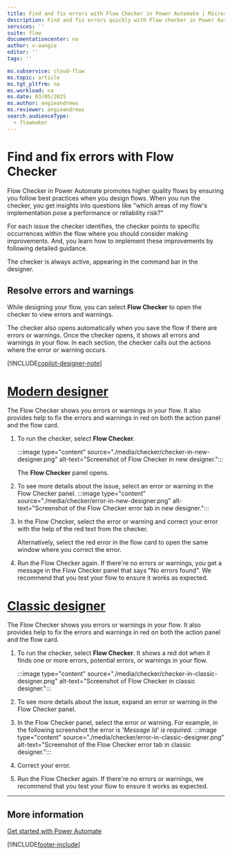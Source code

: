 ```yaml
---
title: Find and fix errors with Flow Checker in Power Automate | Microsoft Docs
description: Find and fix errors quickly with Flow checker in Power Automate.
services: ''
suite: flow
documentationcenter: na
author: v-aangie
editor: ''
tags: ''

ms.subservice: cloud-flow
ms.topic: article
ms.tgt_pltfrm: na
ms.workload: na
ms.date: 03/05/2025
ms.author: angieandrews
ms.reviewer: angieandrews
search.audienceType: 
  - flowmaker
---
```


# Find and fix errors with Flow Checker

Flow Checker in Power Automate promotes higher quality flows by ensuring you follow best practices when you design flows. When you run the checker, you get insights into questions like "which areas of my flow's implementation pose a performance or reliability risk?"

For each issue the checker identifies, the checker points to specific occurrences within the flow where you should consider making improvements. And, you learn how to implement these improvements by following detailed guidance.

The checker is always active, appearing in the command bar in the designer. 

## Resolve errors and warnings

While designing your flow, you can select **Flow Checker** to open the checker to view errors and warnings.

The checker also opens automatically when you save the flow if there are errors or warnings. Once the checker opens, it shows all errors and warnings in your flow. In each section, the checker calls out the actions where the error or warning occurs. 

[!INCLUDE[copilot-designer-note](./includes/copilot-designer-note.md)]

# [Modern designer](#tab/modern-designer)

The Flow Checker shows you errors or warnings in your flow. It also provides help to fix the errors and warnings in red on both the action panel and the flow card.

1. To run the checker, select **Flow Checker**. 
    
    :::image type="content" source="./media/checker/checker-in-new-designer.png" alt-text="Screenshot of Flow Checker in new designer.":::
    
    The **Flow Checker** panel opens.
1. To see more details about the issue, select an error or warning in the Flow Checker panel.
    :::image type="content" source="./media/checker/error-in-new-designer.png" alt-text="Screenshot of the Flow Checker error tab in new designer.":::

1. In the Flow Checker, select the error or warning and correct your error with the help of the red text from the checker. 
    
   Alternatively, select the red error in the flow card to open the same window where you correct the error.

1. Run the Flow Checker again. If there're no errors or warnings, you get a message in the Flow Checker panel that says "No errors found". We recommend that you test your flow to ensure it works as expected.

# [Classic designer](#tab/classic-designer)

The Flow Checker shows you errors or warnings in your flow. It also provides help to fix the errors and warnings in red on both the action panel and the flow card.

1. To run the checker, select **Flow Checker**. It shows a red dot when it finds one or more errors, potential errors, or warnings in your flow.
    
    :::image type="content" source="./media/checker/checker-in-classic-designer.png" alt-text="Screenshot of Flow Checker in classic designer.":::
    
1. To see more details about the issue, expand an error or warning in the Flow Checker panel. 
1. In the Flow Checker panel, select the error or warning. For example, in the following screenshot the error is *'Message Id' is required*.
    :::image type="content" source="./media/checker/error-in-classic-designer.png" alt-text="Screenshot of the Flow Checker error tab in classic designer.":::

1. Correct your error.

1. Run the Flow Checker again. If there're no errors or warnings, we recommend that you test your flow to ensure it works as expected.

---

## More information

[Get started with Power Automate](getting-started.md)





[!INCLUDE[footer-include](includes/footer-banner.md)]
